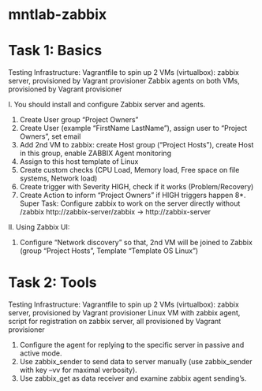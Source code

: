 # mntlab-zabbix

# Task 1: Basics

Testing Infrastructure:
Vagrantfile to spin up 2 VMs (virtualbox): zabbix server, provisioned by Vagrant provisioner
Zabbix agents on both VMs, provisioned by Vagrant provisioner

I. You should install and configure Zabbix server and agents.

1. Create User group “Project Owners” 
2. Create User (example “FirstName LastName”), assign user to “Project Owners”, set email
3. Add 2nd VM to zabbix: create Host group (“Project Hosts”), create Host in this group, enable ZABBIX Agent monitoring
4. Assign to this host template of Linux 
5. Create custom checks (CPU Load, Memory load, Free space on file systems, Network load)
6. Create trigger with Severity HIGH, check if it works (Problem/Recovery)
7. Create Action to inform “Project Owners” if HIGH triggers happen
8*. Super Task: Configure zabbix to work on the server directly without /zabbix 
http://zabbix-server/zabbix -> http://zabbix-server

II. Using Zabbix UI:
1. Configure “Network discovery” so that, 2nd VM will be joined to Zabbix (group “Project Hosts”, Template “Template OS Linux”)

# Task 2: Tools

Testing Infrastructure:
Vagrantfile to spin up 2 VMs (virtualbox): zabbix server, provisioned by Vagrant provisioner
Linux VM with zabbix agent, script for registration on zabbix server, all provisioned by Vagrant provisioner

1. Configure the agent for replying to the specific server in passive and active mode.
2. Use zabbix_sender to send data to server manually (use zabbix_sender with key –vv for maximal verbosity).
3. Use zabbix_get as data receiver and examine zabbix agent sending’s. 
